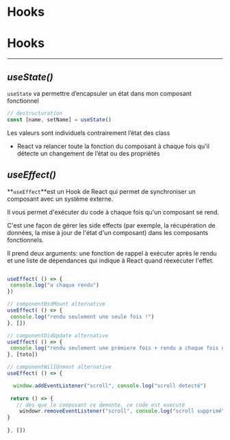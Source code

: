 # Hooks

# Hooks

---

## *useState()*

`useState` va permettre d’encapsuler un état dans mon composant fonctionnel

```jsx
// destructuration 
const [name, setName] = useState()
```

Les valeurs sont individuels contrairement l’état des class

- React va relancer toute la fonction du composant à chaque fois qu’il détecte un changement de l’état ou des propriétés

## *useEffect()*

**`useEffect`**est un Hook de React qui permet de synchroniser un composant avec un système externe. 

Il vous permet d'exécuter du code à chaque fois qu'un composant se rend. 

C'est une façon de gérer les side effects (par exemple, la récupération de données, la mise à jour de l'état d'un composant) dans les composants fonctionnels.

 Il prend deux arguments: une fonction de rappel à exécuter après le rendu et une liste de dépendances qui indique à React quand réexécuter l'effet.

```jsx

useEffect( () => {
 console.log("a chaque rendu")
})

// componentDidMount alternative
useEffect( () => {
 console.log("rendu seulement une seule fois !")
}, [])

// componentDidUpdate alternative
useEffect( () => {
 console.log("rendu seulement une prémiere fois + rendu a chaque fois que " + toto + "change !")
}, [toto])

// componentWillUnmout alternative
useEffect( () => {

  window.addEventListener("scroll", console.log("scroll detecté")
  
 return () => {
   // dès que le composant ce demonte, ce code est executé
    windowr.removeEventListener("scroll", console.log("scroll supprimé")
}
 
}, [])

```